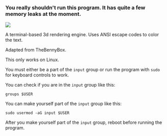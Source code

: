 ### You really shouldn't run this program. It has quite a few memory leaks at the moment.
<picture>
  <img src="https://github.com/user-attachments/assets/2e6fc71a-7027-41ec-bc97-9c3c26d0f6ad" />
</picture>

A terminal-based 3d rendering engine. Uses ANSI escape codes to color the text.

Adapted from TheBennyBox.

This only works on Linux.

You must either be a part of the `input` group or run the program with `sudo` for keyboard controls to work.

You can check if you are in the `input` group like this:

`groups $USER`

You can make yourself part of the `input` group like this:

`sudo usermod -aG input $USER`

After you make yourself part of the `input` group, reboot before running the program.
